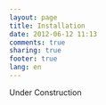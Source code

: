 ```yaml
---
layout: page
title: Installation
date: 2012-06-12 11:13
comments: true
sharing: true
footer: true
lang: en
---
```


Under Construction
